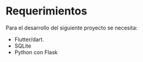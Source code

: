 # Requerimientos

Para el desarrollo del siguiente proyecto se necesita:
- Flutter/dart.
- SQLite
- Python con Flask 